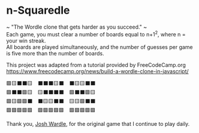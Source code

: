 # n-Squaredle
~ "The Wordle clone that gets harder as you succeed." ~  
Each game, you must clear a number of boards equal to n+1<sup>2</sup>, where n = your win streak.  
All boards are played simultaneously, and the number of guesses per game is five more than the number of boards.

This project was adapted from a tutorial provided by FreeCodeCamp.org  
https://www.freecodecamp.org/news/build-a-wordle-clone-in-javascript/

🟩🟨⬛⬛🟨&emsp;⬛⬛⬛🟨⬛&emsp;⬛🟨🟨⬛⬛  
🟩⬛⬛🟩🟨&emsp;🟨⬛⬛⬛⬛&emsp;🟩⬛⬛🟩🟨  
🟩🟨🟩🟩⬛&emsp;⬛🟨🟨⬛⬛&emsp;🟨🟨🟩⬛⬛  
🟩🟩🟩🟩🟩&emsp;🟩🟩🟩🟩🟩&emsp;🟩🟩🟩🟩🟩  

Thank you, [Josh Wardle](https://github.com/powerlanguage), for the original game that I continue to play daily.
